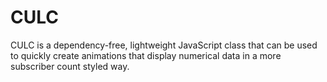 # CULC
CULC is a dependency-free, lightweight JavaScript class that can be used to quickly create animations that display numerical data in a more subscriber count styled way.
